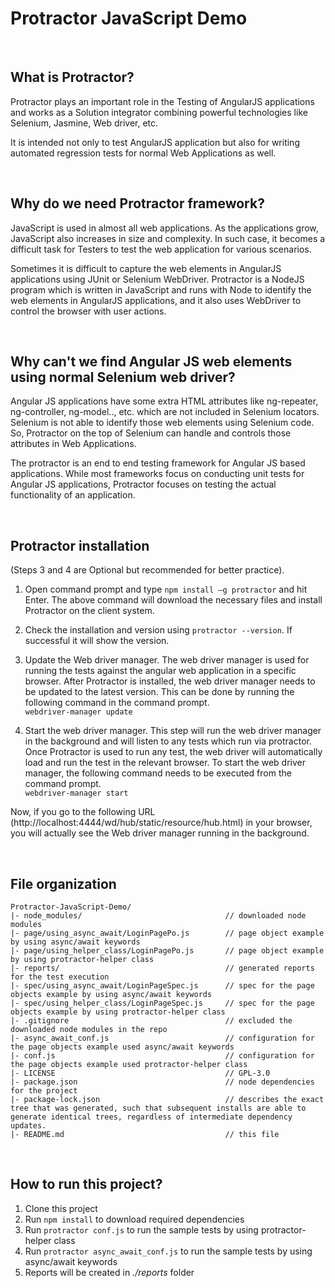 # Protractor JavaScript Demo

<br />

## What is Protractor?

Protractor plays an important role in the Testing of AngularJS applications and works as a Solution integrator combining powerful technologies like Selenium, Jasmine, Web driver, etc. 

It is intended not only to test AngularJS application but also for writing automated regression tests for normal Web Applications as well.

<br />

## Why do we need Protractor framework?

JavaScript is used in almost all web applications. As the applications grow, JavaScript also increases in size and complexity. In such case, it becomes a difficult task for Testers to test the web application for various scenarios.

Sometimes it is difficult to capture the web elements in AngularJS applications using JUnit or Selenium WebDriver.
Protractor is a NodeJS program which is written in JavaScript and runs with Node to identify the web elements in AngularJS applications, and it also uses WebDriver to control the browser with user actions.

<br />

## Why can't we find Angular JS web elements using normal Selenium web driver?

Angular JS applications have some extra HTML attributes like ng-repeater, ng-controller, ng-model.., etc. which are not included in Selenium locators. Selenium is not able to identify those web elements using Selenium code. So, Protractor on the top of Selenium can handle and controls those attributes in Web Applications.

The protractor is an end to end testing framework for Angular JS based applications. While most frameworks focus on conducting unit tests for Angular JS applications, Protractor focuses on testing the actual functionality of an application.

<br />

## Protractor installation

(Steps 3 and 4 are Optional but recommended for better practice).

   1. Open command prompt and type `npm install –g protractor` and hit Enter.
      The above command will download the necessary files and install Protractor on the client system.

   2. Check the installation and version using `protractor --version`. If successful it will show the version.

   3. Update the Web driver manager. The web driver manager is used for running the tests against the angular web application in a specific browser. After Protractor is installed, the web driver manager needs to be updated to the latest version. This can be done by running the following command in the command prompt.\
      `webdriver-manager update`

   4. Start the web driver manager. This step will run the web driver manager in the background and will listen to any tests which run via protractor.
   Once Protractor is used to run any test, the web driver will automatically load and run the test in the relevant browser. To start  the web driver manager, the following command needs to be executed from the command prompt.\
   `webdriver-manager start`

   Now, if you go to the following URL (http://localhost:4444/wd/hub/static/resource/hub.html) in your browser, you will actually see the Web driver manager running in the background.

<br />

## File organization
```
Protractor-JavaScript-Demo/
|- node_modules/                                // downloaded node modules
|- page/using_async_await/LoginPagePo.js        // page object example by using async/await keywords
|- page/using_helper_class/LoginPagePo.js       // page object example by using protractor-helper class
|- reports/                                     // generated reports for the test execution
|- spec/using_async_await/LoginPageSpec.js      // spec for the page objects example by using async/await keywords
|- spec/using_helper_class/LoginPageSpec.js     // spec for the page objects example by using protractor-helper class
|- .gitignore                                   // excluded the downloaded node modules in the repo
|- async_await_conf.js                          // configuration for the page objects example used async/await keywords
|- conf.js                                      // configuration for the page objects example used protractor-helper class
|- LICENSE                                      // GPL-3.0
|- package.json                                 // node dependencies for the project
|- package-lock.json                            // describes the exact tree that was generated, such that subsequent installs are able to generate identical trees, regardless of intermediate dependency updates.
|- README.md                                    // this file
```
<br />

## How to run this project?

   1. Clone this project
   2. Run `npm install` to download required dependencies
   3. Run `protractor conf.js` to run the sample tests by using protractor-helper class
   4. Run `protractor async_await_conf.js` to run the sample tests by using async/await keywords
   5. Reports will be created in *./reports* folder
